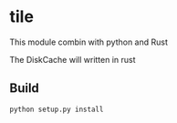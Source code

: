 # tile

This module combin with python and Rust

The DiskCache will written in rust

## Build
```bash
python setup.py install
```

